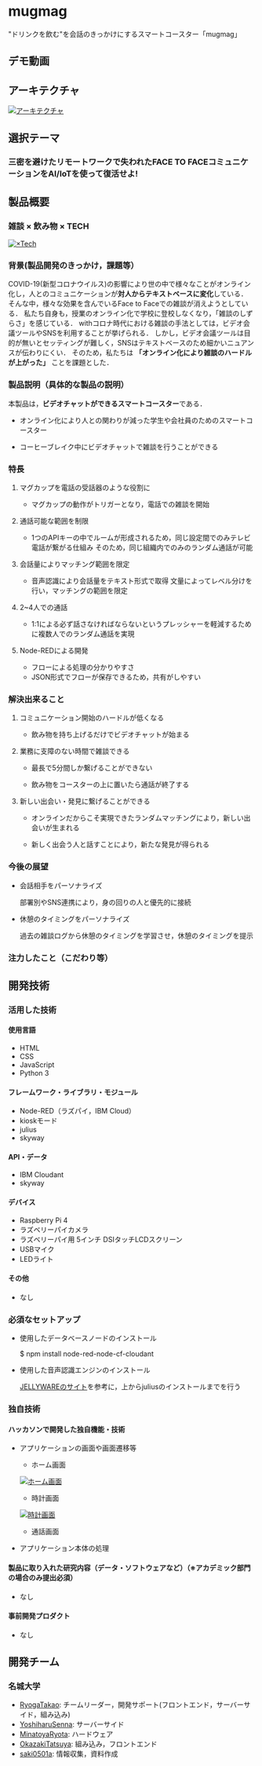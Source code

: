 # mugmag

"ドリンクを飲む"を会話のきっかけにするスマートコースター「mugmag」

## デモ動画

## アーキテクチャ

[![アーキテクチャ](https://github.com/RyogaTakao/HackAichi2020/blob/master/presentation/Architecture.png?raw=true)](https://github.com/RyogaTakao/HackAichi2020/blob/master/presentation/Architecture.png?raw=true)

## 選択テーマ

### 三密を避けたリモートワークで失われたFACE TO FACEコミュニケーションをAI/IoTを使って復活せよ!

## 製品概要

### 雑談 × 飲み物 × TECH

[![×Tech](https://github.com/RyogaTakao/HackAichi2020/blob/futureREADME/presentation/%C3%97Tech.png?raw=true)](https://github.com/RyogaTakao/HackAichi2020/blob/futureREADME/presentation/%C3%97Tech.png?raw=true)

### 背景(製品開発のきっかけ，課題等）

COVID-19(新型コロナウイルス)の影響により世の中で様々なことがオンライン化し，人とのコミュニケーションが**対人からテキストベースに変化**している．
そんな中，様々な効果を含んでいるFace to Faceでの雑談が消えようとしている．
私たち自身も，授業のオンライン化で学校に登校しなくなり，「雑談のしずらさ」を感じている．
withコロナ時代における雑談の手法としては，ビデオ会議ツールやSNSを利用することが挙げられる．
しかし，ビデオ会議ツールは目的が無いとセッティングが難しく，SNSはテキストベースのため細かいニュアンスが伝わりにくい．
そのため，私たちは **「オンライン化により雑談のハードルが上がった」** ことを課題とした．

### 製品説明（具体的な製品の説明）

本製品は，**ビデオチャットができるスマートコースター**である．

- オンライン化により人との関わりが減った学生や会社員のためのスマートコースター

- コーヒーブレイク中にビデオチャットで雑談を行うことができる

### 特長

1. マグカップを電話の受話器のような役割に
    - マグカップの動作がトリガーとなり，電話での雑談を開始

2. 通話可能な範囲を制限
    - 1つのAPIキーの中でルームが形成されるため，同じ設定間でのみテレビ電話が繋がる仕組み
    そのため，同じ組織内でのみのランダム通話が可能

3. 会話量によりマッチング範囲を限定
    - 音声認識により会話量をテキスト形式で取得
    文量によってレベル分けを行い，マッチングの範囲を限定

4. 2~4人での通話
    - 1:1による必ず話さなければならないというプレッシャーを軽減するために複数人でのランダム通話を実現

5. Node-REDによる開発
    - フローによる処理の分かりやすさ
    - JSON形式でフローが保存できるため，共有がしやすい

### 解決出来ること

1. コミュニケーション開始のハードルが低くなる

    - 飲み物を持ち上げるだけでビデオチャットが始まる

2. 業務に支障のない時間で雑談できる

    - 最長で5分間しか繋げることができない

    - 飲み物をコースターの上に置いたら通話が終了する

3. 新しい出会い・発見に繋げることができる

    - オンラインだからこそ実現できたランダムマッチングにより，新しい出会いが生まれる

    - 新しく出会う人と話すことにより，新たな発見が得られる

### 今後の展望

- 会話相手をパーソナライズ

    部署別やSNS連携により，身の回りの人と優先的に接続

- 休憩のタイミングをパーソナライズ

    過去の雑談ログから休憩のタイミングを学習させ，休憩のタイミングを提示

### 注力したこと（こだわり等）

## 開発技術

### 活用した技術

#### 使用言語

- HTML
- CSS
- JavaScript
- Python 3

#### フレームワーク・ライブラリ・モジュール

- Node-RED（ラズパイ，IBM Cloud）
- kioskモード
- julius
- skyway

#### API・データ

- IBM Cloudant
- skyway

#### デバイス

- Raspberry Pi 4
- ラズベリーパイカメラ
- ラズベリーパイ用 5インチ DSIタッチLCDスクリーン
- USBマイク
- LEDライト

#### その他

- なし

### 必須なセットアップ

- 使用したデータベースノードのインストール

    $ npm install node-red-node-cf-cloudant

- 使用した音声認識エンジンのインストール

    [JELLYWAREのサイト](https://jellyware.jp/kurage/raspi/julius.html)を参考に，上からjuliusのインストールまでを行う

### 独自技術

#### ハッカソンで開発した独自機能・技術

- アプリケーションの画面や画面遷移等

    - ホーム画面

    [![ホーム画面](https://github.com/RyogaTakao/HackAichi2020/blob/futureREADME/presentation/home.png?raw=true)](https://github.com/RyogaTakao/HackAichi2020/blob/futureREADME/presentation/home.png?raw=true)

    - 時計画面

    [![時計画面](https://github.com/RyogaTakao/HackAichi2020/blob/futureREADME/presentation/clock.png?raw=true)](https://github.com/RyogaTakao/HackAichi2020/blob/futureREADME/presentation/clock.png?raw=true)

    - 通話画面

- アプリケーション本体の処理

#### 製品に取り入れた研究内容（データ・ソフトウェアなど）（※アカデミック部門の場合のみ提出必須）

- なし

#### 事前開発プロダクト

- なし

## 開発チーム

### 名城大学

- [RyogaTakao](https://github.com/RyogaTakao): チームリーダー，開発サポート(フロントエンド，サーバーサイド，組み込み)
- [YoshiharuSenna](https://github.com/YoshiharuSenna): サーバーサイド
- [MinatoyaRyota](https://github.com/MinatoyaRyota): ハードウェア
- [OkazakiTatsuya](https://github.com/TatsuyaOkazaki324): 組み込み，フロントエンド
- [saki0501a](https://github.com/saki0501a): 情報収集，資料作成

